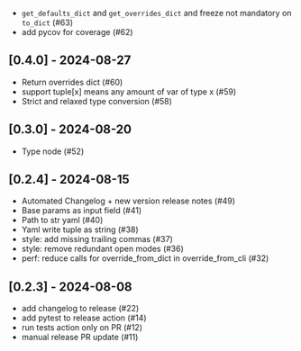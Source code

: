 - `get_defaults_dict` and `get_overrides_dict` and freeze not mandatory on `to_dict` (#63)
- add pycov for coverage (#62)

## [0.4.0] - 2024-08-27

- Return overrides dict (#60)
- support tuple[x] means any amount of var of type x (#59)
- Strict and relaxed type conversion (#58)

## [0.3.0] - 2024-08-20

- Type node (#52)

## [0.2.4] - 2024-08-15

- Automated Changelog + new version release notes (#49)
- Base params as input field (#41)
- Path to str yaml (#40)
- Yaml write tuple as string (#38)
- style: add missing trailing commas (#37)
- style: remove redundant open modes (#36)
- perf: reduce calls for override_from_dict in override_from_cli (#32)
  
## [0.2.3] - 2024-08-08

- add changelog to release (#22)
- add pytest to release action (#14)
- run tests action only on PR (#12)
- manual release PR update (#11)
